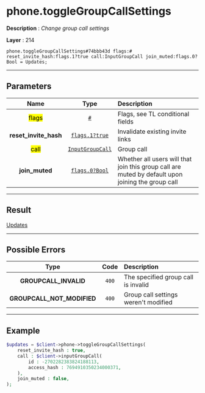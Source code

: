 # phone.toggleGroupCallSettings

**Description** : *Change group call settings*

**Layer** : 214

```tl
phone.toggleGroupCallSettings#74bbb43d flags:# reset_invite_hash:flags.1?true call:InputGroupCall join_muted:flags.0?Bool = Updates;
```

---

## Parameters

| Name | Type | Description |
| :---: | :---: | :--- |
| <mark>flags</mark> | [`#`](type/#) | Flags, see TL conditional fields |
| **reset_invite_hash** | [`flags.1?true`](type/true) | Invalidate existing invite links |
| <mark>call</mark> | [`InputGroupCall`](type/InputGroupCall) | Group call |
| **join_muted** | [`flags.0?Bool`](type/Bool) | Whether all users will that join this group call are muted by default upon joining the group call |

---

## Result

[Updates](type/Updates)

---

## Possible Errors

| Type | Code | Description |
| :---: | :---: | :--- |
| **GROUPCALL_INVALID** | `400` | The specified group call is invalid |
| **GROUPCALL_NOT_MODIFIED** | `400` | Group call settings weren't modified |

---

## Example

```php
$updates = $client->phone->toggleGroupCallSettings(
	reset_invite_hash : true,
	call : $client->inputGroupCall(
		id : -2702282383824188113,
		access_hash : 7694910350234000371,
	),
	join_muted : false,
);
```
